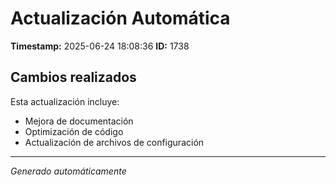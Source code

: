 # Actualización Automática

**Timestamp:** 2025-06-24 18:08:36
**ID:** 1738

## Cambios realizados

Esta actualización incluye:
- Mejora de documentación
- Optimización de código
- Actualización de archivos de configuración

---
*Generado automáticamente*
